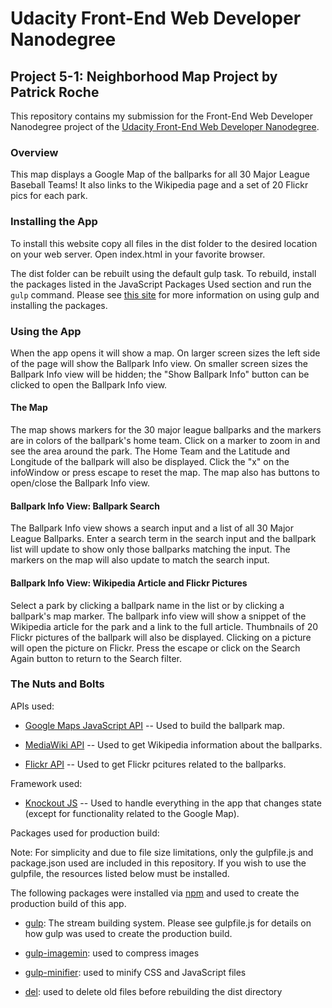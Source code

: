 # Udacity Front-End Web Developer Nanodegree
## Project 5-1: Neighborhood Map Project by Patrick Roche

This repository contains my submission for the Front-End Web Developer Nanodegree project of the [Udacity Front-End Web Developer Nanodegree](https://www.udacity.com/course/front-end-web-developer-nanodegree--nd001).

### Overview
This map displays a Google Map of the ballparks for all 30 Major League Baseball Teams!  It also links to the Wikipedia page and a set of 20 Flickr pics for each park.

### Installing the App
To install this website copy all files in the dist folder to the desired location on your web server.  Open index.html in your favorite browser.

The dist folder can be rebuilt using the default gulp task.  To rebuild, install the packages listed in the JavaScript Packages Used section and run the `gulp` command.  Please see [this site](https://www.npmjs.com/package/gulp) for more information on using gulp and installing the packages.

### Using the App

When the app opens it will show a map.  On larger screen sizes the left side of the page will show the Ballpark Info view.  On smaller screen sizes the Ballpark Info view will be hidden; the "Show Ballpark Info" button can be clicked to open the Ballpark Info view.

#### The Map
The map shows markers for the 30 major league ballparks and the markers are in colors of the ballpark's home team.  Click on a marker to zoom in and see the area around the park.  The Home Team and the Latitude and Longitude of the ballpark will also be displayed.  Click the "x" on the infoWindow or press escape to reset the map.  The map also has buttons to open/close the Ballpark Info view.

#### Ballpark Info View: Ballpark Search
The Ballpark Info view shows a search input and a list of all 30 Major League Ballparks.  Enter a search term in the search input and the ballpark list will update to show only those ballparks matching the input.  The markers on the map will also update to match the search input.

#### Ballpark Info View: Wikipedia Article and Flickr Pictures
Select a park by clicking a ballpark name in the list or by clicking a ballpark's map marker.   The ballpark info view will show a snippet of the Wikipedia article for the park and a link to the full article.  Thumbnails of 20 Flickr pictures of the ballpark will also be displayed.  Clicking on a picture will open the picture on Flickr.  Press the escape or click on the Search Again button to return to the Search filter.

### The Nuts and Bolts

APIs used:

* [Google Maps JavaScript API](https://developers.google.com/maps/documentation/javascript/) -- Used to build the ballpark map.

* [MediaWiki API](https://www.mediawiki.org/wiki/API:Main_page) -- Used to get Wikipedia information about the ballparks.

* [Flickr API](https://www.flickr.com/services/api/) -- Used to get Flickr pcitures related to the ballparks.

Framework used:

* [Knockout JS](http://knockoutjs.com/) -- Used to handle everything in the app that changes state (except for functionality related to the Google Map).

Packages used for production build:

Note: For simplicity and due to file size limitations, only the gulpfile.js and package.json used are included in this repository.  If you wish to use the gulpfile, the resources listed below must be installed.

The following packages were installed via [npm](https://www.npmjs.com/) and used to create the production build of this app.

* [gulp](https://www.npmjs.com/package/gulp): The stream building system.  Please see gulpfile.js for details on how gulp was used to create the production build.

* [gulp-imagemin](https://www.npmjs.com/package/gulp-imagemin): used to compress images

* [gulp-minifier](https://github.com/webyom/gulp-minifier): used to minify CSS and JavaScript files

* [del](https://www.npmjs.com/package/del): used to delete old files before rebuilding the dist directory
